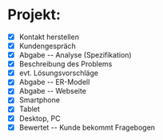 Projekt:
===

- [X] Kontakt herstellen
- [X] Kundengespräch
- [x] Abgabe -- Analyse (Spezifikation)
- [x] Beschreibung des Problems
- [x] evt. Lösungsvorschläge
- [x] Abgabe -- ER-Modell
- [x] Abgabe -- Webseite
- [x] Smartphone
- [x] Tablet
- [x] Desktop, PC
- [x] Bewertet -- Kunde bekommt Fragebogen